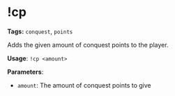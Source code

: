 # !cp

**Tags:** `conquest`, `points`

Adds the given amount of conquest points to the player.

**Usage**: `!cp <amount>`

**Parameters**:
- `amount`: The amount of conquest points to give
